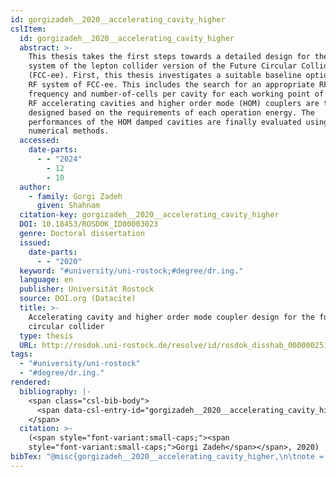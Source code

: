 ```yaml
---
id: gorgizadeh__2020__accelerating_cavity_higher
cslItem:
  id: gorgizadeh__2020__accelerating_cavity_higher
  abstract: >-
    This thesis takes the first steps towards a detailed design for the large RF
    system of the lepton collider version of the Future Circular Collider
    (FCC-ee). First, this thesis investigates a suitable baseline option for the
    RF system of FCC-ee. This includes the search for an appropriate RF
    frequency and number-of-cells per cavity for each working point of FCC-ee.
    RF accelerating cavities and higher order mode (HOM) couplers are then
    designed based on the requirements of each operation energy. The
    performances of the HOM damped cavities are finally evaluated using various
    numerical methods.
  accessed:
    date-parts:
      - - "2024"
        - 12
        - 10
  author:
    - family: Gorgi Zadeh
      given: Shahnam
  citation-key: gorgizadeh__2020__accelerating_cavity_higher
  DOI: 10.18453/ROSDOK_ID00003023
  genre: Doctoral dissertation
  issued:
    date-parts:
      - - "2020"
  keyword: "#university/uni-rostock;#degree/dr.ing."
  language: en
  publisher: Universität Rostock
  source: DOI.org (Datacite)
  title: >-
    Accelerating cavity and higher order mode coupler design for the future
    circular collider
  type: thesis
  URL: http://rosdok.uni-rostock.de/resolve/id/rosdok_disshab_0000002516
tags:
  - "#university/uni-rostock"
  - "#degree/dr.ing."
rendered:
  bibliography: |-
    <span class="csl-bib-body">
      <span data-csl-entry-id="gorgizadeh__2020__accelerating_cavity_higher" class="csl-entry"><span class='author-bib'>Gorgi Zadeh</span>. <span class='date-bib'>(2020)</span>. <span class='title'><i><b><span style="font-style:normal;">Accelerating cavity and higher order mode coupler design for the future circular collider</span></b></i></span> [Doctoral dissertation, Universität Rostock]. <span class='URL'><a href='https://doi.org/10.18453/ROSDOK_ID00003023'>LINK</a></span></span>
    </span>
  citation: >-
    (<span style="font-variant:small-caps;"><span
    style="font-variant:small-caps;">Gorgi Zadeh</span></span>, 2020)
bibTex: "@misc{gorgizadeh__2020__accelerating_cavity_higher,\n\tnote = {[Online; accessed 2024-12-10]},\n\tauthor = {Gorgi Zadeh, Shahnam},\n\tdoi = {10.18453/ROSDOK_ID00003023},\n\tyear = {2020},\n\tschool = {Universit{\\\" a}t Rostock},\n\ttitle = {Accelerating cavity and higher order mode coupler design for the future circular collider},\n\ttype = {Doctoral dissertation},\n\turl = {http://rosdok.uni-rostock.de/resolve/id/rosdok_disshab_0000002516},\n}\n\n"
---
```

